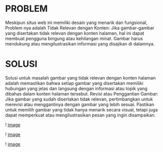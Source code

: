 # PROBLEM
Meskipun situs web ini memiliki desain yang menarik dan fungsional, Problem nya adalah Tidak Relevan dengan Konten: Jika gambar-gambar yang disertakan tidak relevan dengan konten halaman, hal ini dapat membuat pengguna bingung atau kehilangan minat. Gambar harus mendukung atau mengilustrasikan informasi yang disajikan di dalamnya.










# SOLUSI
Solusi untuk masalah gambar yang tidak relevan dengan konten halaman adalah memastikan bahwa setiap gambar yang disertakan memiliki hubungan yang jelas dan langsung dengan informasi atau topik yang dibahas dalam konten halaman tersebut.
Revisi atau Penggantian Gambar: Jika gambar yang sudah disertakan tidak relevan, pertimbangkan untuk merevisi atau menggantinya dengan gambar yang lebih sesuai. Pastikan untuk memilih gambar yang tidak hanya menarik secara visual, tetapi juga dapat memperkuat atau mengilustrasikan pesan yang ingin disampaikan.










! [image](media/sesudah.png)







! [image](media/sesudah.png)

! [image](media/sesudah.png)
